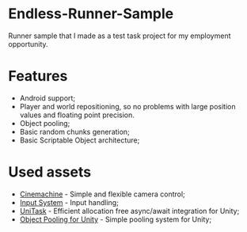 # Endless-Runner-Sample
Runner sample that I made as a test task project for my employment opportunity.

# Features
* Android support;
* Player and world repositioning, so no problems with large position values and floating point precision.
* Object pooling;
* Basic random chunks generation;
* Basic Scriptable Object architecture;

# Used assets
* [Cinemachine](https://docs.unity3d.com/Packages/com.unity.cinemachine@2.3/manual/index.html) - Simple and flexible camera control;
* [Input System](https://docs.unity3d.com/Packages/com.unity.inputsystem@1.6/manual/index.html) - Input handling;
* [UniTask](https://github.com/Cysharp/UniTask) - Efficient allocation free async/await integration for Unity;
* [Object Pooling for Unity](https://github.com/IntoTheDev/Object-Pooling-for-Unity) - Simple pooling system for Unity;

